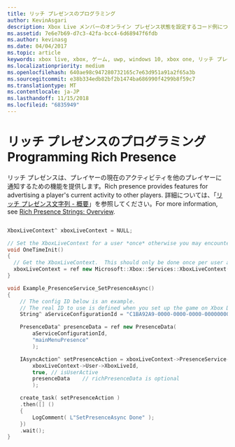 ```yaml
---
title: リッチ プレゼンスのプログラミング
author: KevinAsgari
description: Xbox Live メンバーのオンライン プレゼンス状態を設定するコード例について説明します。
ms.assetid: 7e6e7b69-d7c3-42fa-bcc4-6d68947f6fdb
ms.author: kevinasg
ms.date: 04/04/2017
ms.topic: article
keywords: xbox live, xbox, ゲーム, uwp, windows 10, xbox one, リッチ プレゼンス
ms.localizationpriority: medium
ms.openlocfilehash: 640ae98c947280732165c7e63d951a91a2f65a3b
ms.sourcegitcommit: e38b334edb82bf2b1474ba686990f4299b8f59c7
ms.translationtype: MT
ms.contentlocale: ja-JP
ms.lasthandoff: 11/15/2018
ms.locfileid: "6835949"
---
```

# <a name="programming-rich-presence"></a><span data-ttu-id="d505e-104">リッチ プレゼンスのプログラミング</span><span class="sxs-lookup"><span data-stu-id="d505e-104">Programming Rich Presence</span></span>

<span data-ttu-id="d505e-105">リッチ プレゼンスは、プレイヤーの現在のアクティビティを他のプレイヤーに通知するための機能を提供します。</span><span class="sxs-lookup"><span data-stu-id="d505e-105">Rich presence provides features for advertising a player's current activity to other players.</span></span> <span data-ttu-id="d505e-106">詳細については、「[リッチ プレゼンス文字列 - 概要](rich-presence-strings-overview.md)」を参照してください。</span><span class="sxs-lookup"><span data-stu-id="d505e-106">For more information, see [Rich Presence Strings: Overview](rich-presence-strings-overview.md).</span></span>

```cpp

XboxLiveContext^ xboxLiveContext = NULL;

// Set the XboxLiveContext for a user *once* otherwise you may encounter unpredictable behavior.
void OneTimeInit()
{
  // Get the XboxLiveContext.  This should only be done once per user after signing in.
  xboxLiveContext = ref new Microsoft::Xbox::Services::XboxLiveContext(User::Users->GetAt(0));
}

void Example_PresenceService_SetPresenceAsync()
{
    // The config ID below is an example.
    // The real ID to use is defined when you set up the game on Xbox Development Portal.
    String^ aServiceConfigurationId = "C1BA92A9-0000-0000-0000-000000000000";

    PresenceData^ presenceData = ref new PresenceData(
        aServiceConfigurationId,
        "mainMenuPresence"
        );

    IAsyncAction^ setPresenceAction = xboxLiveContext->PresenceService->SetPresenceAsync(
        xboxLiveContext->User->XboxLiveId,
        true, // isUserActive
        presenceData    // richPresenceData is optional
        );

    create_task( setPresenceAction )
    .then([] ()
    {
        LogComment( L"SetPresenceAsync Done" );
    })
    .wait();
}
```
